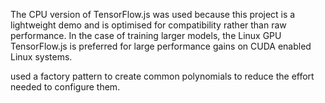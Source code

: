 The CPU version of TensorFlow.js was used because this project is a lightweight demo and is optimised for compatibility rather than raw performance. In the case of training larger models, the Linux GPU TensorFlow.js is preferred for large performance gains on CUDA enabled Linux systems.

used a factory pattern to create common polynomials to reduce the effort needed to configure them.
